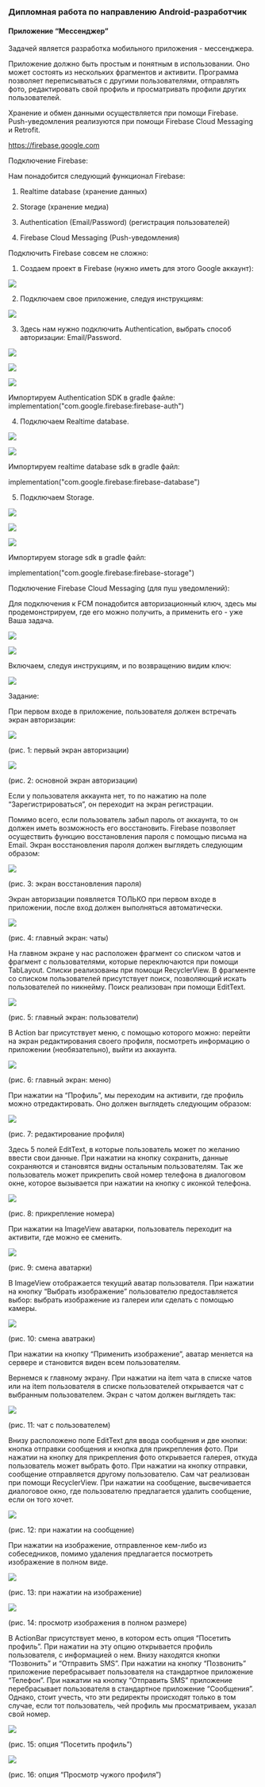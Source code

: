 ### Дипломная работа по направлению Android-разработчик

#### Приложение “Мессенджер”

Задачей является разработка мобильного приложения - мессенджера.

Приложение должно быть простым и понятным в использовании. Оно может состоять из нескольких фрагментов и активити. Программа позволяет переписываться с другими пользователями, отправлять фото, редактировать свой профиль и просматривать профили других пользователей.

Хранение и обмен данными осуществляется при помощи Firebase. Push-уведомления реализуются при помощи Firebase Cloud Messaging и Retrofit.

https://firebase.google.com

Подключение Firebase:

Нам понадобится следующий функционал Firebase:

1. Realtime database (хранение данных)

2. Storage (хранение медиа)

3. Authentication (Email/Password) (регистрация пользователей)

4. Firebase Cloud Messaging (Push-уведомления)

Подключить Firebase совсем не сложно:

1. Создаем проект в Firebase (нужно иметь для этого Google аккаунт):

![](https://static.tildacdn.com/tild3930-3536-4838-b037-366464643634/image1.png)

2. Подключаем свое приложение, следуя инструкциям:

![](https://static.tildacdn.com/tild6362-3238-4561-a133-323065663037/image2.png)

3. Здесь нам нужно подключить Authentication, выбрать способ авторизации: Email/Password.


![](https://static.tildacdn.com/tild3338-6265-4864-b437-313532373631/image3.png)

![](https://static.tildacdn.com/tild3536-3536-4536-b262-356434663435/image4.png)

![](https://static.tildacdn.com/tild6332-3761-4264-a466-613662633437/image5.png)

Импортируем Authentication SDK в gradle файле: implementation("com.google.firebase:firebase-auth")

4. Подключаем Realtime database.

![](https://static.tildacdn.com/tild6537-3830-4237-b966-366237383062/image6.png)

![](https://static.tildacdn.com/tild6539-6661-4532-b337-653133363432/image7.png)


Импортируем realtime database sdk в gradle файл:

implementation("com.google.firebase:firebase-database")

5. Подключаем Storage.

![](https://static.tildacdn.com/tild6364-6638-4761-a261-343238303033/image81.png)

![](https://static.tildacdn.com/tild6262-3635-4066-a666-653131303536/image82.png)

![](https://static.tildacdn.com/tild3364-6365-4638-b366-303735346338/image8.png)

Импортируем storage sdk в gradle файл:

implementation("com.google.firebase:firebase-storage")

Подключение Firebase Cloud Messaging (для пуш уведомлений):

Для подключения к FCM понадобится авторизационный ключ, здесь мы продемонстрируем, где его можно получить, а применить его - уже Ваша задача.


![](https://static.tildacdn.com/tild6335-3563-4333-a233-636130656164/image9.png)

![](https://static.tildacdn.com/tild6538-3939-4230-a339-366338326466/image10.png)


Включаем, следуя инструкциям, и по возвращению видим ключ:

![](https://static.tildacdn.com/tild3562-3061-4437-a135-303137663165/image11.png)


Задание:

При первом входе в приложение, пользователя должен встречать экран авторизации:

![](https://static.tildacdn.com/tild3964-6235-4035-b337-626338666431/image12.png)

(рис. 1: первый экран авторизации)

![](https://static.tildacdn.com/tild6432-3035-4839-b335-336139323338/image13.png)

(рис. 2: основной экран авторизации)

Если у пользователя аккаунта нет, то по нажатию на поле “Зарегистрироваться”, он переходит на экран регистрации.

Помимо всего, если пользователь забыл пароль от аккаунта, то он должен иметь возможность его восстановить. Firebase позволяет осуществить функцию восстановления пароля с помощью письма на Email. Экран восстановления пароля должен выглядеть следующим образом:

![](https://static.tildacdn.com/tild6235-6634-4830-a563-333139653039/image14.png)

(рис. 3: экран восстановления пароля)

Экран авторизации появляется ТОЛЬКО при первом входе в приложении, после вход должен выполняться автоматически.

![](https://static.tildacdn.com/tild6637-3766-4562-b136-666465643730/image15.png)

(рис. 4: главный экран: чаты)

На главном экране у нас расположен фрагмент со списком чатов и фрагмент с пользователями, которые переключаются при помощи TabLayout. Списки реализованы при помощи RecyclerView. В фрагменте со списком пользователей присутствует поиск, позволяющий искать пользователей по никнейму. Поиск реализован при помощи EditText.

![](https://static.tildacdn.com/tild3730-3035-4862-a330-613830353130/image16.png)

(рис. 5: главный экран: пользователи)

В Action bar присутствует меню, с помощью которого можно: перейти на экран редактирования своего профиля, посмотреть информацию о приложении (необязательно), выйти из аккаунта.

![](https://static.tildacdn.com/tild6130-3530-4437-b832-626637383864/image17.png)

(рис. 6: главный экран: меню)

При нажатии на “Профиль”, мы переходим на активити, где профиль можно отредактировать. Оно должен выглядеть следующим образом:

![](https://static.tildacdn.com/tild3163-3332-4461-a264-633437623666/image18.png)

(рис. 7: редактирование профиля)

Здесь 5 полей EditText, в которые пользователь может по желанию ввести свои данные. При нажатии на кнопку сохранить, данные сохраняются и становятся видны остальным пользователям. Так же пользователь может прикрепить свой номер телефона в диалоговом окне, которое вызывается при нажатии на кнопку с иконкой телефона.

![](https://static.tildacdn.com/tild3830-3735-4463-b036-353830646434/image19.png)

(рис. 8: прикрепление номера)

При нажатии на ImageView аватарки, пользователь переходит на активити, где можно ее сменить.

![](https://static.tildacdn.com/tild3062-3531-4365-b332-316561646166/image20.png)

(рис. 9: смена аватарки)

В ImageView отображается текущий аватар пользователя. При нажатии на кнопку “Выбрать изображение” пользователю предоставляется выбор: выбрать изображение из галереи или сделать с помощью камеры.

![](https://static.tildacdn.com/tild3965-6339-4864-b737-363339396266/image21.png)

(рис. 10: смена аватраки)

При нажатии на кнопку “Применить изображение”, аватар меняется на сервере и становится виден всем пользователям.

Вернемся к главному экрану. При нажатии на item чата в списке чатов или на item пользователя в списке пользователей открывается чат с выбранным пользователем. Экран с чатом должен выглядеть так:

![](https://static.tildacdn.com/tild6337-3839-4739-b437-383465633764/image22.png)

(рис. 11: чат с пользователем)

Внизу расположено поле EditText для ввода сообщения и две кнопки: кнопка отправки сообщения и кнопка для прикрепления фото. При нажатии на кнопку для прикрепления фото открывается галерея, откуда пользователь может выбрать фото. При нажатии на кнопку отправки, сообщение отправляется другому пользователю. Сам чат реализован при помощи RecyclerView. При нажатии на сообщение, высвечивается диалоговое окно, где пользователю предлагается удалить сообщение, если он того хочет.

![](https://static.tildacdn.com/tild6562-3336-4463-b939-303230386135/image23.png)

(рис. 12: при нажатии на сообщение)

При нажатии на изображение, отправленное кем-либо из собеседников, помимо удаления предлагается посмотреть изображение в полном виде.

![](https://static.tildacdn.com/tild6338-6536-4165-a162-623335396337/image24.png)

(рис. 13: при нажатии на изображение)

![](https://static.tildacdn.com/tild6432-6162-4665-b962-623661633235/image25.png)

(рис. 14: просмотр изображения в полном размере)

В ActionBar присутствует меню, в котором есть опция “Посетить профиль”. При нажатии на эту опцию открывается профиль пользователя, с информацией о нем. Внизу находятся кнопки “Позвонить” и “Отправить SMS”. При нажатии на кнопку “Позвонить” приложение перебрасывает пользователя на стандартное приложение “Телефон”. При нажатии на кнопку “Отправить SMS” приложение перебрасывает пользователя в стандартное приложение “Сообщения”. Однако, стоит учесть, что эти редиректы происходят только в том случае, если тот пользователь, чей профиль мы просматриваем, указал свой номер.

![](https://static.tildacdn.com/tild3732-3133-4531-a564-393834366361/image26.png)

(рис. 15: опция “Посетить профиль”)

![](https://static.tildacdn.com/tild3733-3164-4336-b334-653633656435/image27.png)

(рис. 16: опция “Просмотр чужого профиля”)